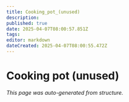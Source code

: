 ```yaml
---
title: Cooking_pot_(unused)
description: 
published: true
date: 2025-04-07T08:00:57.851Z
tags: 
editor: markdown
dateCreated: 2025-04-07T08:00:55.472Z
---
```


# Cooking pot (unused)

*This page was auto-generated from structure.*